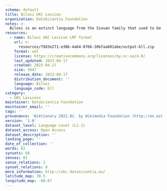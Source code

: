 ```yaml
---
schema: default
title: Biloxi UKC Lexicon
organization: DataScientia Foundation
notes: >-
  Biloxi is an extinct language from the Siouan family that used to be spoken in North America. The UKC Lexicon of Biloxi is represented as a lexico-semantic network. It consists of words, word senses, synsets, as well as sense-level and synset-level relationships
resources:
  - name: Biloxi UKC Lexicon LMF format
    url: >-
      resources/79d3e271-e38b-4a64-8766-30bfaa601abe/output-bll.zip
    format: xml
    license: https://creativecommons.org/licenses/by-nc-sa/4.0/
    last_updated: 2023-04-17
    created: 2023-04-17
    size: 5047
    release_date: 2023-04-17
    distribution_document: ''
    language: Biloxi
    language_code: bll
category:
  - UKC Lexicons
maintainer: DataScientia Foundation
maintainer_email: ''
tags: ''
provenance: 'Wiktionary 2022.01. by Wikimedia Foundation (http://en.wiktionary.org); CogNet 2.1 by Khuyagbaatar Batsuren, National University of Mongolia (http://cognet.ukc.disi.unitn.it); KinDiv: Kinship Diversity 1.0 by Temuulen Khishigsuren (http://ukc.disi.unitn.it/index.php/kinship/); MorphyNet 2.0 by Gábor Bella and Khuyagbaatar Batsuren (http://ukc.disi.unitn.it/index.php/morphynet/); Native Languages of the Americas 2021.11. by Laura Redish and Orrin Lewis (http://www.native-languages.org); Princeton WordNet 2.1 by Princeton University (https://wordnet.princeton.edu)'
version: '1.0'
dataset_level: Language Level (L1-2)
dataset_access: Open Access
dataset_description: ''
landing_page: ''
date_of_collection: ''
words: 61
synsets: 68
senses: 81
sense_relations: 2
synset_relations: 8
more_information: http://ukc.datascientia.eu/
latitude_map: 30.5
longitude_map: -88.67
---
```

